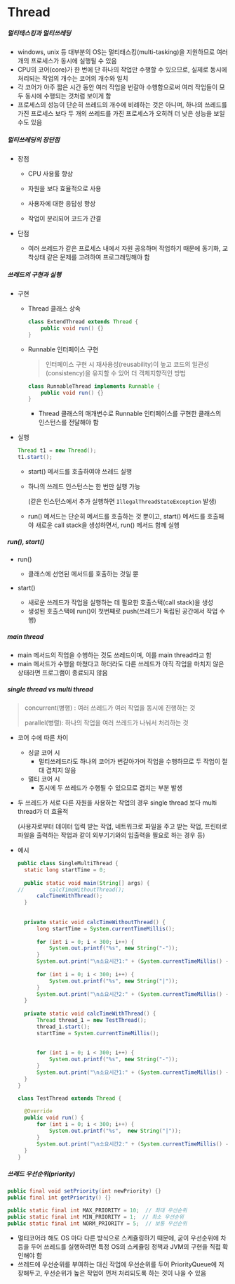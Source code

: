 # Thread



##### 멀티태스킹과 멀티쓰레딩

- windows, unix 등 대부분의 OS는 멀티태스킹(multi-tasking)을 지원하므로 여러 개의 프로세스가 동시에 실행될 수 있음
- CPU의 코어(core)가 한 번에 단 하나의 작업만 수행할 수 있으므로, 실제로 동시에 처리되는 작업의 개수는 코어의 개수와 일치
- 각 코어가 아주 짧은 시간 동안 여러 작업을 번갈아 수행함으로써 여러 작업들이 모두 동시에 수행되는 것처럼 보이게 함
- 프로세스의 성능이 단순히 쓰레드의 개수에 비례하는 것은 아니며, 하나의 쓰레드를 가진 프로세스 보다 두 개의 쓰레드를 가진 프로세스가 오히려 더 낮은 성능을 보일 수도 있음



##### 멀티쓰레딩의 장단점

- 장점

  - CPU 사용률 향상

  - 자원을 보다 효율적으로 사용

  - 사용자에 대한 응답성 향상

  - 작업이 분리되어 코드가 간결

- 단점
  - 여러 쓰레드가 같은 프로세스 내에서 자원 공유하며 작업하기 때문에 동기화, 교착상태 같은 문제를 고려하여 프로그래밍해야 함



##### 쓰레드의 구현과 실행

- 구현

  - Thread 클래스 상속

    ```java
    class ExtendThread extends Thread {
    	public void run() {}
    }
    ```

    

  - Runnable 인터페이스 구현

    > 인터페이스 구현 시 재사용성(reusability)이 높고 코드의 일관성(consistency)을 유지할 수 있어 더 객체지향적인 방법

    ```java
    class RunnableThread implements Runnable {
    	public void run() {}
    }
    ```

    - Thread 클래스의 매개변수로 Runnable 인터페이스를 구현한 클래스의 인스턴스를 전달해야 함

- 실행

  ```java
  Thread t1 = new Thread();
  t1.start();
  ```

  - start() 메서드를 호출하여야 쓰레드 실행

  - 하나의 쓰레드 인스턴스는 한 번만 실행 가능

    (같은 인스턴스에서 추가 실행하면 `IllegalThreadStateException` 발생)

  - run() 메서드는 단순히 메서드를 호출하는 것 뿐이고, start() 메서드를 호출해야 새로운 call stack을 생성하면서, run() 메서드 함께 실행



##### run(), start()

- run()
  - 클래스에 선언된 메서드를 호출하는 것일 뿐

- start()
  - 새로운 쓰레드가 작업을 실행하는 데 필요한 호출스택(call stack)을 생성
  - 생성된 호출스택에 run()이 첫번째로 push(쓰레드가 독립된 공간에서 작업 수행)



##### main thread

- main 메서드의 작업을 수행하는 것도 쓰레드이며, 이를 main thread라고 함
- main 메서드가 수행을 마쳤다고 하더라도 다른 쓰레드가 아직 작업을 마치지 않은 상태라면 프로그램이 종료되지 않음



##### single thread vs multi thread

> concurrent(병행) : 여러 쓰레드가 여러 작업을 동시에 진행하는 것
>
> parallel(병렬): 하나의 작업을 여러 쓰레드가 나눠서 처리하는 것

- 코어 수에 따른 차이

  - 싱글 코어 시
    - 멀티쓰레드라도 하나의 코어가 번갈아가며 작업을 수행하므로 두 작업이 절대 겹치지 않음
  - 멀티 코어 시
    - 동시에 두 쓰레드가 수행될 수 있으므로 겹치는 부분 발생

- 두 쓰레드가 서로 다른 자원을 사용하는 작업의 경우 single thread 보다 multi thread가 더 효율적

  (사용자로부터 데이터 입력 받는 작업, 네트워크로 파일을 주고 받는 작업, 프린터로 파일을 출력하는 작업과 같이 외부기기와의 입출력을 필요로 하는 경우 등)

- 예시

  ```java
  public class SingleMultiThread {
  	static long startTime = 0;
  	
  	public static void main(String[] args) {
  //		calcTimeWithoutThread();
  		calcTimeWithThread();
  	}
  	
  	
  	private static void calcTimeWithoutThread() {
  		long startTime = System.currentTimeMillis();
  		
  		for (int i = 0; i < 300; i++) {
  			System.out.printf("%s", new String("-"));
  		}
  		System.out.print("\n소요시간1:" + (System.currentTimeMillis() - startTime) + '\n');
  		
  		for (int i = 0; i < 300; i++) {
  			System.out.printf("%s", new String("|"));
  		}
  		System.out.print("\n소요시간2:" + (System.currentTimeMillis() - startTime) + '\n');
  	}
  	
  	private static void calcTimeWithThread() {
  		Thread thread_1 = new TestThread();
  		thread_1.start();
  		startTime = System.currentTimeMillis();
  		
  		
  		for (int i = 0; i < 300; i++) {
  			System.out.printf("%s", new String("-"));			
  		}
  		System.out.print("\n소요시간1:" + (System.currentTimeMillis() - startTime) + '\n');
  	}
  }
  
  class TestThread extends Thread {
  	
  	@Override
  	public void run() {
  		for (int i = 0; i < 300; i++) {
  			System.out.printf("%s",  new String("|"));
  		}
  		System.out.print("\n소요시간2:" + (System.currentTimeMillis() - SingleMultiThread.startTime) + '\n');
  	}
  }
  ```

  



##### 쓰레드 우선순위(priority)

```java
public final void setPriority(int newPriority) {}
public final int getPriority() {}

public static final int MAX_PRIORITY = 10;  // 최대 우선순위
public static final int MIN_PRIORITY = 1;  // 최소 우선순위
public static final int NORM_PRIORITY = 5;  // 보통 우선순위
```

- 멀티코어라 해도 OS 마다 다른 방식으로 스케쥴링하기 때문에, 굳이 우선순위에 차등을 두어 쓰레드를 실행하려면 특정 OS의 스케쥴링 정책과 JVM의 구현을 직접 확인해야 함
- 쓰레드에 우선순위를 부여하는 대신 작업에 우선순위를 두어 PriorityQueue에 저장해두고, 우선순위가 높은 작업이 먼저 처리되도록 하는 것이 나을 수 있음
